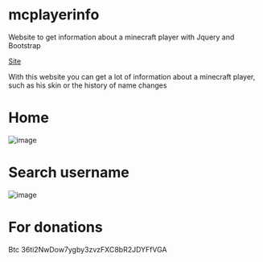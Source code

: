 # mcplayerinfo

Website to get information about a minecraft player with Jquery and Bootstrap

[Site](https://mcplayerinfo.glitch.me/)

With this website you can get a lot of information about a minecraft player, such as his skin or the history of name changes
# Home
![image](https://user-images.githubusercontent.com/62654448/138551860-7c4c44d7-2647-496f-ac5b-6c3304724eab.png)
# Search username
![image](https://user-images.githubusercontent.com/62654448/139525807-b66c2718-9467-491e-9dac-6abf24cf6714.png)

# For donations
Btc 36ti2NwDow7ygby3zvzFXC8bR2JDYFfVGA
